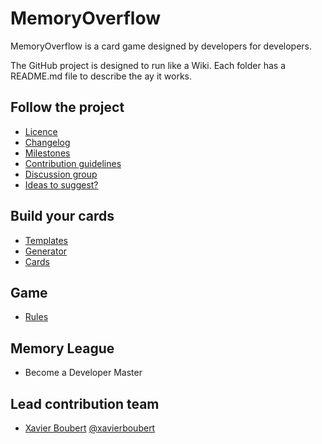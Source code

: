MemoryOverflow
=========

MemoryOverflow is a card game designed by developers for developers.

The GitHub project is designed to run like a Wiki. Each folder has a README.md file to describe the ay it works.


Follow the project
---------

* [Licence](https://github.com/XavierBoubert/MemoryOverflow/blob/master/LICENSE)
* [Changelog](https://github.com/XavierBoubert/MemoryOverflow/blob/master/CHANGELOG.md)
* [Milestones](https://github.com/XavierBoubert/MemoryOverflow/issues/milestones?state=open)
* [Contribution guidelines](https://github.com/XavierBoubert/MemoryOverflow/blob/master/CONTRIBUTING.md)
* [Discussion group](https://groups.google.com/d/forum/memoryoverflow)
* [Ideas to suggest?](http://www.google.com/moderator/#15/e=2138af&t=2138af.41)


Build your cards
---------

* [Templates](https://github.com/XavierBoubert/MemoryOverflow/templates/blob/master/README.md)
* [Generator](https://github.com/XavierBoubert/MemoryOverflow/generator/blob/master/README.md)
* [Cards](https://github.com/XavierBoubert/MemoryOverflow/cards/blob/master/README.md)


Game
---------

* [Rules](https://github.com/XavierBoubert/MemoryOverflow/rules/blob/master/README.md)


Memory League
---------

* Become a Developer Master


Lead contribution team
---------

* [Xavier Boubert](http://xavierboubert.fr) [@xavierboubert](http://twitter.com/XavierBoubert)